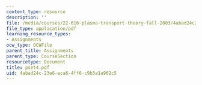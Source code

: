 ```yaml
---
content_type: resource
description: ''
file: /media/courses/22-616-plasma-transport-theory-fall-2003/4abad24c23e6eca64ff6c9b3a1a962c5_pset4.pdf
file_type: application/pdf
learning_resource_types:
- Assignments
ocw_type: OCWFile
parent_title: Assignments
parent_type: CourseSection
resourcetype: Document
title: pset4.pdf
uid: 4abad24c-23e6-eca6-4ff6-c9b3a1a962c5
---
```

